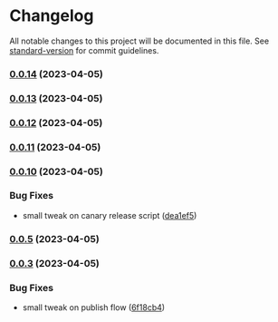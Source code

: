 # Changelog

All notable changes to this project will be documented in this file. See [standard-version](https://github.com/conventional-changelog/standard-version) for commit guidelines.

### [0.0.14](https://github.com/GlitchTech-Developments/proman/compare/v0.0.13...v0.0.14) (2023-04-05)

### [0.0.13](https://github.com/GlitchTech-Developments/proman/compare/v0.0.12...v0.0.13) (2023-04-05)

### [0.0.12](https://github.com/GlitchTech-Developments/proman/compare/v0.0.11...v0.0.12) (2023-04-05)

### [0.0.11](https://github.com/GlitchTech-Developments/proman/compare/v0.0.10...v0.0.11) (2023-04-05)

### [0.0.10](https://github.com/GlitchTech-Developments/proman/compare/v0.0.9...v0.0.10) (2023-04-05)


### Bug Fixes

* small tweak on canary release script ([dea1ef5](https://github.com/GlitchTech-Developments/proman/commit/dea1ef552724656215cc5eacb25249131b7592ca))

### [0.0.5](https://github.com/GlitchTech-Developments/proman/compare/v0.0.9...v0.0.5) (2023-04-05)

### [0.0.3](https://github.com/GlitchTech-Developments/proman/compare/v0.0.2...v0.0.3) (2023-04-05)

### Bug Fixes

-   small tweak on publish flow ([6f18cb4](https://github.com/GlitchTech-Developments/proman/commit/6f18cb42a1539751b9c62e00b8d4f9e9884840ff))
